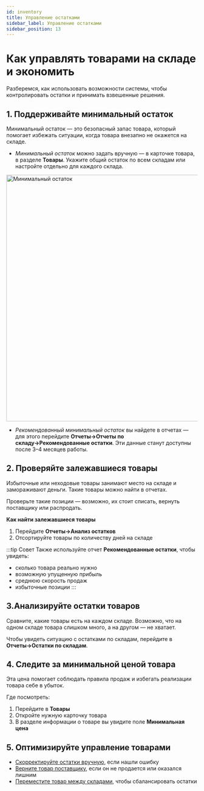 ```yaml
---
id: inventory
title: Управление остатками
sidebar_label: Управление остатками
sidebar_position: 13
---
```

# Как управлять товарами на складе и экономить
Разберемся, как использовать возможности системы, чтобы контролировать остатки и принимать взвешенные решения.

## 1. Поддерживайте минимальный остаток

Минимальный остаток — это безопасный запас товара, который помогает избежать ситуации, когда товара внезапно не окажется на складе.

- *Минимальный остаток* можно задать вручную — в карточке товара, в разделе **Товары**. Укажите общий остаток по всем складам или настройте отдельно для каждого склада.

<img src="/img/knowledge/warehouse/minimum.png" alt="Минимальный остаток" width="650" />
  
- *Рекомендованный минимальный остаток* вы найдете в отчетах — для этого перейдите **Отчеты→Отчеты по складу→Рекомендованные остатки**. Эти данные станут доступны после 3–4 месяцев работы.

  
## 2. Проверяйте залежавшиеся товары
Избыточные или неходовые товары занимают место на складе и замораживают деньги. Такие товары можно найти в отчетах.

Проверьте такие позиции — возможно, их стоит списать, вернуть поставщику или распродать.

**Как найти залежавшиеся товары**
1. Перейдите **Отчеты→Анализ остатков**
1. Отсортируйте товары по количеству дней на складе

:::tip Совет
Также используйте отчет **Рекомендованные остатки**, чтобы увидеть:
 - сколько товара реально нужно
 - возможную упущенную прибыль
 - среднюю скорость продаж
 - избыточные позиции
:::

## 3.Анализируйте остатки товаров 
Сравните, какие товары есть на каждом складе. Возможно, что на одном складе товара слишком много, а на другом — не хватает.  

Чтобы увидеть ситуацию с остатками по складам, перейдите в **Отчеты→Остатки по складам**.

## 4. Следите за минимальной ценой товара
Эта цена помогает соблюдать правила продаж и избегать реализации товара себе в убыток.

Где посмотреть:
1. Перейдите в **Товары** 
2. Откройте нужную карточку товара
3. В разделе информации о товаре вы увидите поле **Минимальная цена**

## 5. Оптимизируйте управление товарами
- [Скорректируйте остатки вручную](/docs/knowledge/warehouse/stock-adjustment.md), если нашли ошибку 
- [Верните товар поставщику](/docs/knowledge/purchase/supplier-return.md), если он не продается или оказался лишним 
- [Переместите товар между складами](/docs/knowledge/warehouse/new-transfer.md), чтобы сбалансировать остатки 

